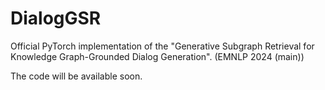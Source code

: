 # DialogGSR

Official PyTorch implementation of the "Generative Subgraph Retrieval for Knowledge Graph-Grounded Dialog Generation".
(EMNLP 2024 (main))

The code will be available soon.

